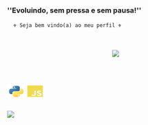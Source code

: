 ### ''Evoluindo, sem pressa e sem pausa!'' 
      ⚜️ Seja bem vindo(a) ao meu perfil ⚜️
 
 <body>
          <h1 align="center"><img src="https://media.giphy.com/media/VDNDX5BhKKz0YsJkl0/giphy.gif" width="28"></h1>
      </body> 

#

<div style="display: inline_block"><br>
      <img align="center" alt="bruno-Python" height="32" width="42" src="https://raw.githubusercontent.com/devicons/devicon/master/icons/python/python-original.svg">
      <img align="center" alt="Bruno-Js" height="27" width="37" src="https://raw.githubusercontent.com/devicons/devicon/master/icons/javascript/javascript-plain.svg">

##

<div>
  <a href="https://www.linkedin.com/in/obrunofelicio/" target="_blank"><img src="https://img.shields.io/badge/LinkedIn-%230077B5.svg?&style=flat-square&logo=linkedin&logoColor=white"></a>
      
      
  
  </div>
  
  
   
